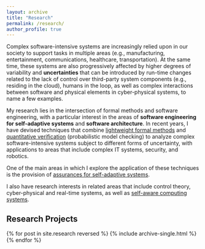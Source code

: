 ```yaml
---
layout: archive
title: "Research"
permalink: /research/
author_profile: true
---
```


Complex software-intensive systems are increasingly relied upon in our society to support tasks in multiple areas (e.g., manufacturing, entertainment, communications, healthcare, transportation). At the same time, these systems are also progressively affected by higher degrees of variability and __uncertainties__ that can be introduced by run-time changes related to the lack of control over third-party system components (e.g., residing in the cloud), humans in the loop, as well as complex interactions between software and physical elements in cyber-physical systems, to name a few examples.

My research lies in the intersection of formal methods and software engineering, with a particular interest in the areas of __software engineering for self-adaptive systems__ and __software architecture__. In recent years, I have devised techniques that combine [lightweight formal methods](https://eskang.github.io/papers/ieee96-roundtable.html) and [quantitative verification](https://www.cs.bham.ac.uk/~parkerdx/papers/lms-qv.pdf) (probabilistic model checking) to analyze complex software-intensive systems subject to different forms of uncertainty, with applications to areas that include complex IT systems, security, and robotics.

One of the main areas in which I explore the application of these techniques is the provision of [assurances for self-adaptive systems](http://www.dagstuhl.de/de/programm/kalender/semhp/?semnr=13511).

I also have research interests in related areas that include control theory, cyber-physical and real-time systems, as well as [self-aware computing systems](https://www.dagstuhl.de/en/program/calendar/semhp/?semnr=15041).


## Research Projects

{% for post in site.research reversed %}
  {% include archive-single.html %}
{% endfor %}
